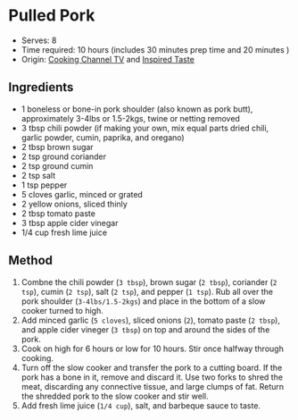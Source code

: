 # Pulled Pork
* Serves: 8
* Time required: 10 hours (includes 30 minutes prep time and 20 minutes )
* Origin: [Cooking Channel TV](https://www.cookingchanneltv.com/recipes/kelsey-nixon/slow-cooker-shredded-pork-1961553#/) and [Inspired Taste](https://www.inspiredtaste.net/30817/slow-cooker-pulled-pork-recipe/)

## Ingredients
* 1 boneless or bone-in pork shoulder (also known as pork butt), approximately 3-4lbs or 1.5-2kgs, twine or netting removed
* 3 tbsp chili powder (if making your own, mix equal parts dried chili, garlic powder, cumin, paprika, and oregano)
* 2 tbsp brown sugar
* 2 tsp ground coriander
* 2 tsp ground cumin
* 2 tsp salt
* 1 tsp pepper
* 5 cloves garlic, minced or grated
* 2 yellow onions, sliced thinly
* 2 tbsp tomato paste
* 3 tbsp apple cider vinegar
* 1/4 cup fresh lime juice

## Method
1. Combne the chili powder (`3 tbsp`), brown sugar (`2 tbsp`), coriander (`2 tsp`), cumin (`2 tsp`), salt (`2 tsp`), and pepper (`1 tsp`). Rub all over the pork shoulder (`3-4lbs/1.5-2kgs`) and place in the bottom of a slow cooker turned to high.
1. Add minced garlic (`5 cloves`), sliced onions (`2`), tomato paste (`2 tbsp`), and apple cider vineger (`3 tbsp`) on top and around the sides of the pork.
1. Cook on high for 6 hours or low for 10 hours. Stir once halfway through cooking.
1. Turn off the slow cooker and transfer the pork to a cutting board. If the pork has a bone in it, remove and discard it. Use two forks to shred the meat, discarding any connective tissue, and large clumps of fat. Return the shredded pork to the slow cooker and stir well.
1. Add fresh lime juice (`1/4 cup`), salt, and barbeque sauce to taste.
